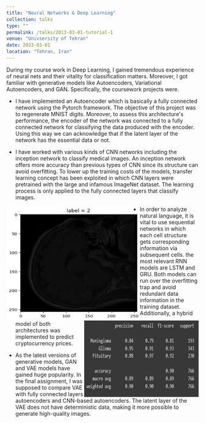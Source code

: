 ```yaml
---
title: "Neural Networks & Deep Learning"
collection: talks
type: ""
permalink: /talks/2013-03-01-tutorial-1
venue: "Univsersity of Tehran"
date: 2023-03-01
location: "Tehran, Iran"
---
```


During my course work in Deep Learning, I gained tremendous experience of neural nets and their vitality for classification matters. Moreover, I got familiar with generative models like Autoencoders, Variational Autoencoders, and GAN. Specifically, the coursework projects were.

* I have implemented an Autoencoder which is basically a fully connected network using the Pytorch framework. The objective of this project was to regenerate MNIST digits. Moreover, to assess this architecture's performance, the encoder of the network was connected to a fully connected network for classifying the data produced with the encoder. Using this way we can acknowledge that if the latent layer of the network has the essential data or not.

* I have worked with various kinds of CNN networks including the inception network to classify medical images. An inception network offers more accuracy than previous types of CNN since its structure can avoid overfitting. To lower up the training costs of the models, transfer learning concept has been exploited in which CNN layers were pretrained with the large and infamous ImageNet dataset. The learning process is only applied to the fully connected layers that classify images. 

<!-- <div align="left"> -->
  <!-- <img src="../images/photo.jpg" alt="drone" width="350" height="300"/> -->
<!-- </div> -->
<!--  -->
<!-- <div align="r"> -->
  <!-- <img src="../images/reults.jpg" alt="drone" width="350" height="300"/> -->
<!-- </div> -->


<img src="../images/photo.jpg" alt="CAD render of this patent" width="350" height="300" align="left">

<img src="../images/reults.jpg" alt="CAD render of this patent" width="300" height="200" align="right">

* In order to analyze natural language, it is vital to use sequential networks in which each cell structure gets corresponding information via subsequent cells. the most relevant RNN models are LSTM and GRU. Both models can run over the overfitting trap and avoid redundant data information in the training dataset. Additionally, a hybrid model of both architectures was implemented to predict cryptocurrency prices.

* As the latest versions of generative models, GAN and VAE models have gained huge popularity. In the final assignment, I was supposed to compare VAE with fully connected layers autoencoders and CNN-based autoencoders. The latent layer of the VAE does not have deterministic data, making it more possible to generate high-quality images.